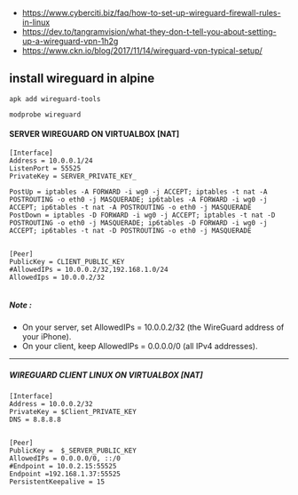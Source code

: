 * https://www.cyberciti.biz/faq/how-to-set-up-wireguard-firewall-rules-in-linux
* https://dev.to/tangramvision/what-they-don-t-tell-you-about-setting-up-a-wireguard-vpn-1h2g
* https://www.ckn.io/blog/2017/11/14/wireguard-vpn-typical-setup/


## install wireguard in alpine
```
apk add wireguard-tools

modprobe wireguard

```

#### SERVER WIREGUARD ON VIRTUALBOX [NAT] 
```
[Interface]
Address = 10.0.0.1/24
ListenPort = 55525
PrivateKey = SERVER_PRIVATE_KEY_

PostUp = iptables -A FORWARD -i wg0 -j ACCEPT; iptables -t nat -A POSTROUTING -o eth0 -j MASQUERADE; ip6tables -A FORWARD -i wg0 -j ACCEPT; ip6tables -t nat -A POSTROUTING -o eth0 -j MASQUERADE
PostDown = iptables -D FORWARD -i wg0 -j ACCEPT; iptables -t nat -D POSTROUTING -o eth0 -j MASQUERADE; ip6tables -D FORWARD -i wg0 -j ACCEPT; ip6tables -t nat -D POSTROUTING -o eth0 -j MASQUERADE
 

[Peer]
PublicKey = CLIENT_PUBLIC_KEY 
#AllowedIPs = 10.0.0.2/32,192.168.1.0/24
AllowedIps = 10.0.0.2/32


```
##### Note :

* On your  server, set AllowedIPs =  10.0.0.2/32 (the WireGuard address of your iPhone).
* On your client, keep AllowedIPs = 0.0.0.0/0 (all IPv4 addresses). 

---
##### WIREGUARD  CLIENT  LINUX ON VIRTUALBOX [NAT]
```
[Interface]
Address = 10.0.0.2/32
PrivateKey = $Client_PRIVATE_KEY
DNS = 8.8.8.8


[Peer]
PublicKey =  $_SERVER_PUBLIC_KEY
AllowedIPs = 0.0.0.0/0, ::/0
#Endpoint = 10.0.2.15:55525
Endpoint =192.168.1.37:55525
PersistentKeepalive = 15
```

